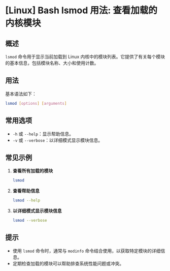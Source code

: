 # [Linux] Bash lsmod 用法: 查看加载的内核模块

## 概述
`lsmod` 命令用于显示当前加载到 Linux 内核中的模块列表。它提供了有关每个模块的基本信息，包括模块名称、大小和使用计数。

## 用法
基本语法如下：
```bash
lsmod [options] [arguments]
```

## 常用选项
- `-h` 或 `--help`：显示帮助信息。
- `-v` 或 `--verbose`：以详细模式显示模块信息。

## 常见示例
1. **查看所有加载的模块**
   ```bash
   lsmod
   ```

2. **查看帮助信息**
   ```bash
   lsmod --help
   ```

3. **以详细模式显示模块信息**
   ```bash
   lsmod --verbose
   ```

## 提示
- 使用 `lsmod` 命令时，通常与 `modinfo` 命令结合使用，以获取特定模块的详细信息。
- 定期检查加载的模块可以帮助排查系统性能问题或冲突。